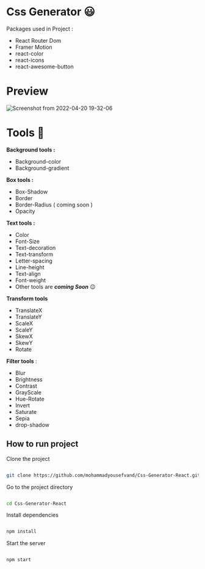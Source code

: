 # Css Generator 😃

Packages used in Project :
- React Router Dom
- Framer Motion
- react-color
- react-icons
- react-awesome-button

# Preview
![Screenshot from 2022-04-20 19-32-06](https://user-images.githubusercontent.com/91375726/164261696-fa262df0-e712-48ea-8d04-daccd9141cfc.png)


# Tools 🔨

 **Background tools :** 
- Background-color
- Background-gradient

 **Box tools :**

- Box-Shadow
- Border
- Border-Radius ( coming soon )
- Opacity

**Text tools :**

- Color
- Font-Size
- Text-decoration
- Text-transform
- Letter-spacing
- Line-height
- Text-align
- Font-weight
- Other tools are ***coming  Soon*** 😉


**Transform tools**
- TranslateX
- TranslateY
- ScaleX
- ScaleY
- SkewX
- SkewY
- Rotate

**Filter tools** :

- Blur
- Brightness
- Contrast
- GrayScale
- Hue-Rotate
- Invert
- Saturate
- Sepia
- drop-shadow

##   How to run project 

Clone the project

```bash

git clone https://github.com/mohammadyousefvand/Css-Generator-React.git

```

Go to the project directory

```bash

cd Css-Generator-React

```

Install dependencies

```bash

npm install

```

Start the server

```bash

npm start

```
